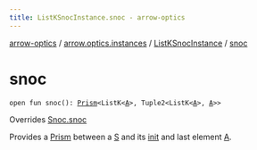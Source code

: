 ```yaml
---
title: ListKSnocInstance.snoc - arrow-optics
---
```


[arrow-optics](../../index.html) / [arrow.optics.instances](../index.html) / [ListKSnocInstance](index.html) / [snoc](./snoc.html)

# snoc

`open fun snoc(): `[`Prism`](../../arrow.optics/-prism.html)`<ListK<`[`A`](index.html#A)`>, Tuple2<ListK<`[`A`](index.html#A)`>, `[`A`](index.html#A)`>>`

Overrides [Snoc.snoc](../../arrow.optics.typeclasses/-snoc/snoc.html)

Provides a [Prism](../../arrow.optics/-prism.html) between a [S](../../arrow.optics.typeclasses/-snoc/index.html#S) and its [init](../../arrow.optics.typeclasses/-snoc/index.html#S) and last element [A](../../arrow.optics.typeclasses/-snoc/index.html#A).

